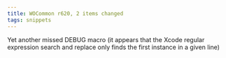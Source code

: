 ```yaml
---
title: WOCommon r620, 2 items changed
tags: snippets
---
```


Yet another missed DEBUG macro (it appears that the Xcode regular expression search and replace only finds the first instance in a given line)
